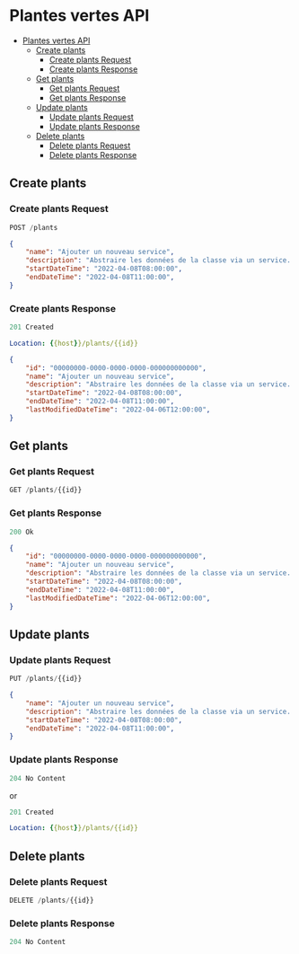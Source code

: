 # Plantes vertes API

- [Plantes vertes API](#buber-plants-api)
  - [Create plants](#create-plants)
    - [Create plants Request](#create-plants-request)
    - [Create plants Response](#create-plants-response)
  - [Get plants](#get-plants)
    - [Get plants Request](#get-plants-request)
    - [Get plants Response](#get-plants-response)
  - [Update plants](#update-plants)
    - [Update plants Request](#update-plants-request)
    - [Update plants Response](#update-plants-response)
  - [Delete plants](#delete-plants)
    - [Delete plants Request](#delete-plants-request)
    - [Delete plants Response](#delete-plants-response)

## Create plants

### Create plants Request

```js
POST /plants
```

```json
{
    "name": "Ajouter un nouveau service",
    "description": "Abstraire les données de la classe via un service...",
    "startDateTime": "2022-04-08T08:00:00",
    "endDateTime": "2022-04-08T11:00:00",
}
```

### Create plants Response

```js
201 Created
```

```yml
Location: {{host}}/plants/{{id}}
```

```json
{
    "id": "00000000-0000-0000-0000-000000000000",
    "name": "Ajouter un nouveau service",
    "description": "Abstraire les données de la classe via un service...",
    "startDateTime": "2022-04-08T08:00:00",
    "endDateTime": "2022-04-08T11:00:00",
    "lastModifiedDateTime": "2022-04-06T12:00:00",
}
```

## Get plants

### Get plants Request

```js
GET /plants/{{id}}
```

### Get plants Response

```js
200 Ok
```

```json
{
    "id": "00000000-0000-0000-0000-000000000000",
    "name": "Ajouter un nouveau service",
    "description": "Abstraire les données de la classe via un service...",
    "startDateTime": "2022-04-08T08:00:00",
    "endDateTime": "2022-04-08T11:00:00",
    "lastModifiedDateTime": "2022-04-06T12:00:00",
}
```

## Update plants

### Update plants Request

```js
PUT /plants/{{id}}
```

```json
{
    "name": "Ajouter un nouveau service",
    "description": "Abstraire les données de la classe via un service...",
    "startDateTime": "2022-04-08T08:00:00",
    "endDateTime": "2022-04-08T11:00:00",
}
```

### Update plants Response

```js
204 No Content
```

or

```js
201 Created
```

```yml
Location: {{host}}/plants/{{id}}
```

## Delete plants

### Delete plants Request

```js
DELETE /plants/{{id}}
```

### Delete plants Response

```js
204 No Content
```